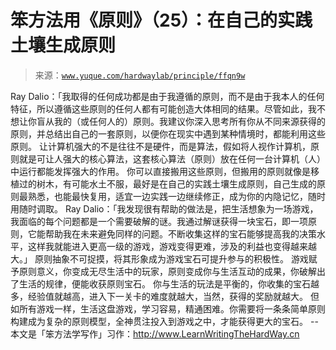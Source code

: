 # 笨方法用《原则》（25）：在自己的实践土壤生成原则

> 来源：[`www.yuque.com/hardwaylab/principle/ffqn9w`](https://www.yuque.com/hardwaylab/principle/ffqn9w)

<ne-p id="ea64042294702a7278464cd9452da7ab_p_1" data-lake-id="ea64042294702a7278464cd9452da7ab_p_1"><ne-text id="u78b17ed1">Ray Dalio：「我取得的任何成功都是由于我遵循的原则，而不是由于我本人的任何特征，所以遵循这些原则的任何人都有可能创造大体相同的结果。尽管如此，我不想让你盲从我的（或任何人的）原则。我建议你深入思考所有你从不同来源获得的原则，并总结出自己的一套原则，以便你在现实中遇到某种情境时，都能利用这些原则。</ne-text></ne-p> <ne-p id="893831293647b6ca38ffec722276f27f_p_3" data-lake-id="893831293647b6ca38ffec722276f27f_p_3"><ne-text id="u53df3c3a">让计算机强大的不是往往不是硬件，而是算法，假如将人视作计算机，原则就是可让人强大的核心算法，这套核心算法（原则）放在任何一台计算机（人）中运行都能发挥强大的作用。</ne-text></ne-p> <ne-p id="cee462fc5fae4cc07ce338998bbe3f1e_p_5" data-lake-id="cee462fc5fae4cc07ce338998bbe3f1e_p_5"><ne-text id="u0650d757">你可以直接搬用这些原则，但搬用的原则就像是移植过的树木，有可能水土不服，最好是在自己的实践土壤生成原则，自己生成的原则最熟悉，也能最快复用，适宜一边实践一边继续修正，成为你的内隐记忆，随时用随时调取。</ne-text></ne-p> <ne-p id="ceb88d7fae4cc3f9dfc5d04a2aca6c77_p_7" data-lake-id="ceb88d7fae4cc3f9dfc5d04a2aca6c77_p_7"><ne-text id="ucf4575d7">Ray Dalio：「我发现很有帮助的做法是，把生活想象为一场游戏，我面临的每个问题都是一个需要破解的谜。我通过解谜获得一块宝石，即一项原则，它能帮助我在未来避免同样的问题。不断收集这样的宝石能够提高我的决策水平，这样我就能进入更高一级的游戏，游戏变得更难，涉及的利益也变得越来越大。」</ne-text></ne-p> <ne-p id="214972cf17be47087d6552fb2fc56e78_p_9" data-lake-id="214972cf17be47087d6552fb2fc56e78_p_9"><ne-text id="ue0805261">原则抽象不可捉摸，将其形象成为游戏宝石可提升参与的积极性。</ne-text></ne-p> <ne-p id="7b9561253da7f7548051ed5a68533ffd_p_11" data-lake-id="7b9561253da7f7548051ed5a68533ffd_p_11"><ne-text id="u517c8cf0">游戏赋予原则意义，你变成无尽生活中的玩家，原则变成你与生活互动的成果，你破解出了生活的规律，便能收获原则宝石。</ne-text></ne-p> <ne-p id="37bb3dde3a0f8b459f8dd1df1cf277e9_p_13" data-lake-id="37bb3dde3a0f8b459f8dd1df1cf277e9_p_13"><ne-text id="u145dff62">你与生活的玩法是平衡的，你收集的宝石越多，经验值就越高，进入下一关卡的难度就越大，当然，获得的奖励就越大。</ne-text></ne-p> <ne-p id="f9331697c1460a962d717309b150e1d0_p_15" data-lake-id="f9331697c1460a962d717309b150e1d0_p_15"><ne-text id="uee016743">但如所有游戏一样，生活这盘游戏，学习容易，精通困难。你需要将一条条简单原则构建成为复杂的原则模型，全神贯注投入到游戏之中，才能获得更大的宝石。</ne-text></ne-p> <ne-p id="795fb41827902ac4601f0374a2833951_p_17" data-lake-id="795fb41827902ac4601f0374a2833951_p_17"><ne-text id="u38037101">--</ne-text></ne-p> <ne-p id="4f282d534731981a9dd91c05ed9b3c58_p_19" data-lake-id="4f282d534731981a9dd91c05ed9b3c58_p_19"><ne-text id="ubb5989c6">本文是「笨方法学写作」习作：</ne-text>[<ne-text id="uf10e8f40">http://www.LearnWritingTheHardWay.cn</ne-text>](http://www.LearnWritingTheHardWay.cn)</ne-p>